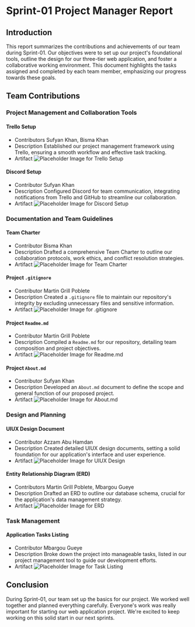 # Sprint-01 Project Manager Report

## Introduction

This report summarizes the contributions and achievements of our team during Sprint-01. Our objectives were to set up our project's foundational tools, outline the design for our three-tier web application, and foster a collaborative working environment. This document highlights the tasks assigned and completed by each team member, emphasizing our progress towards these goals.

## Team Contributions

### Project Management and Collaboration Tools

#### Trello Setup
- Contributors Sufyan Khan, Bisma Khan
- Description Established our project management framework using Trello, ensuring a smooth workflow and effective task tracking.
- Artifact ![Placeholder Image for Trello Setup](pathtotrello_setup_image)

#### Discord Setup
- Contributor Sufyan Khan
- Description Configured Discord for team communication, integrating notifications from Trello and GitHub to streamline our collaboration.
- Artifact ![Placeholder Image for Discord Setup](pathtodiscord_setup_image)

### Documentation and Team Guidelines

#### Team Charter
- Contributor Bisma Khan
- Description Drafted a comprehensive Team Charter to outline our collaboration protocols, work ethics, and conflict resolution strategies.
- Artifact ![Placeholder Image for Team Charter](pathtoteam_charter_image)

#### Project `.gitignore`
- Contributor Martin Grill Poblete
- Description Created a `.gitignore` file to maintain our repository's integrity by excluding unnecessary files and sensitive information.
- Artifact ![Placeholder Image for .gitignore](pathtogitignore_image)

#### Project `Readme.md`
- Contributor Martin Grill Poblete
- Description Compiled a `Readme.md` for our repository, detailing team composition and project objectives.
- Artifact ![Placeholder Image for Readme.md](pathtoreadme_image)

#### Project `About.md`
- Contributor Sufyan Khan
- Description Developed an `About.md` document to define the scope and general function of our proposed project.
- Artifact ![Placeholder Image for About.md](pathtoaboutmd_image)

### Design and Planning

#### UIUX Design Document
- Contributor Azzam Abu Hamdan
- Description Created detailed UIUX design documents, setting a solid foundation for our application's interface and user experience.
- Artifact ![Placeholder Image for UIUX Design](pathtouiux_design_image)

#### Entity Relationship Diagram (ERD)
- Contributors Martin Grill Poblete, Mbargou Gueye
- Description Drafted an ERD to outline our database schema, crucial for the application's data management strategy.
- Artifact ![Placeholder Image for ERD](pathtoerd_image)

### Task Management

#### Application Tasks Listing
- Contributor Mbargou Gueye
- Description Broke down the project into manageable tasks, listed in our project management tool to guide our development efforts.
- Artifact ![Placeholder Image for Task Listing](pathtotask_listing_image)

## Conclusion

During Sprint-01, our team set up the basics for our project. We worked well together and planned everything carefully. Everyone's work was really important for starting our web application project. We're excited to keep working on this solid start in our next sprints.




